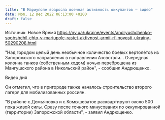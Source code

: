 ```yaml
---
title: "В Мариуполе возросла военная активность оккупантов — видео"
date: Mon, 12 Dec 2022 06:13:00 +0200
draft: false
---
```

Источник: Новое Время https://nv.ua/ukraine/events/andryushchenko-soobshchil-chto-v-mariupole-rastet-aktivnost-armii-rf-novosti-ukrainy-50290208.html


"Над городом целый день необычное количество боевых вертолётов из Запорожского направления в направлении Азовстали... Очередная колонна танков (собственным ходом) ночью переброшена из Мангушского района в Никольский район", - сообщил Андрющенко.

 Видео дня   

Он отметил, что в пригороде также началось строительство второго лагеря для мобилизованных россиян.

"В районе с.Демьяновка и с.Комышеватое расквартируют около 500 пока живой силы. Сразу после точного минусования по оккупированной (территории) Запорожской области", - заявил Андрющенко.
